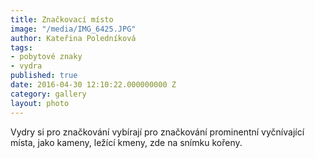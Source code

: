```yaml
---
title: Značkovací místo
image: "/media/IMG_6425.JPG"
author: Kateřina Poledníková
tags:
- pobytové znaky
- vydra
published: true
date: 2016-04-30 12:10:22.000000000 Z
category: gallery
layout: photo
---
```

Vydry si pro značkování vybírají pro značkování prominentní vyčnívající
místa, jako kameny, ležící kmeny, zde na snímku kořeny.
